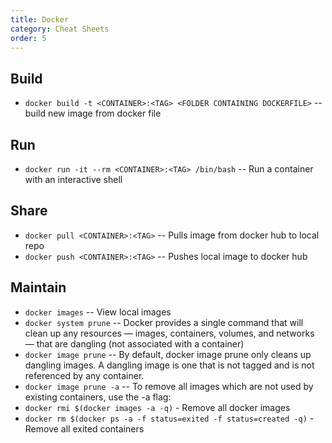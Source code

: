 ```yaml
---
title: Docker
category: Cheat Sheets
order: 5
---
```


## Build

- `docker build -t <CONTAINER>:<TAG> <FOLDER CONTAINING DOCKERFILE>` -- build new image from docker file

## Run

- `docker run -it --rm <CONTAINER>:<TAG> /bin/bash` -- Run a container with an interactive shell

## Share

- `docker pull <CONTAINER>:<TAG>` -- Pulls image from docker hub to local repo
- `docker push <CONTAINER>:<TAG>` -- Pushes local image to docker hub

## Maintain

- `docker images` -- View local images
- `docker system prune` -- Docker provides a single command that will clean up any resources — images, containers, volumes, and networks — that are dangling (not associated with a container)
- `docker image prune` -- By default, docker image prune only cleans up dangling images. A dangling image is one that is not tagged and is not referenced by any container.
- `docker image prune -a` -- To remove all images which are not used by existing containers, use the -a flag:
- `docker rmi $(docker images -a -q)` - Remove all docker images
- `docker rm $(docker ps -a -f status=exited -f status=created -q)` - Remove all exited containers